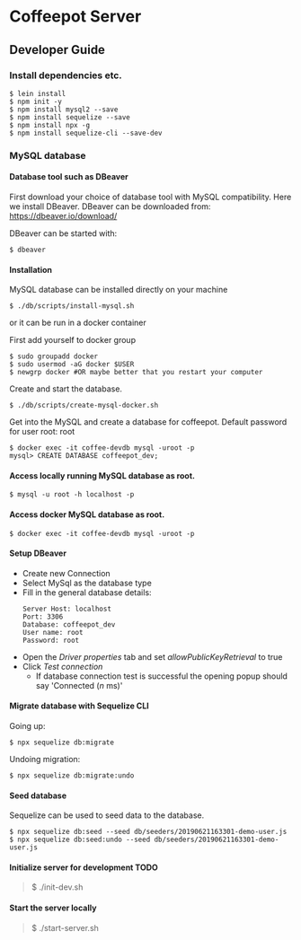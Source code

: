 # Coffeepot Server

## Developer Guide

### Install dependencies etc.
```
$ lein install
$ npm init -y
$ npm install mysql2 --save
$ npm install sequelize --save
$ npm install npx -g
$ npm install sequelize-cli --save-dev 
```


### MySQL database

#### Database tool such as DBeaver

First download your choice of database tool with MySQL compatibility. Here we install DBeaver.
DBeaver can be downloaded from: https://dbeaver.io/download/

DBeaver can be started with:
```
$ dbeaver
```

#### Installation

MySQL database can be installed directly on your machine
```
$ ./db/scripts/install-mysql.sh
```
  
or it can be run in a docker container
  
First add yourself to docker group
```
$ sudo groupadd docker
$ sudo usermod -aG docker $USER
$ newgrp docker #OR maybe better that you restart your computer
```

Create and start the database.
```
$ ./db/scripts/create-mysql-docker.sh
``` 

Get into the MySQL and create a database for coffeepot. Default password for user root: root
``` 
$ docker exec -it coffee-devdb mysql -uroot -p
mysql> CREATE DATABASE coffeepot_dev;
``` 

#### Access locally running MySQL database as root.
```
$ mysql -u root -h localhost -p
```

#### Access docker MySQL database as root.
```
$ docker exec -it coffee-devdb mysql -uroot -p
```
#### Setup DBeaver
- Create new Connection
- Select MySql as the database type
- Fill in the general database details:
  ```
  Server Host: localhost
  Port: 3306
  Database: coffeepot_dev
  User name: root
  Password: root
  ```
- Open the *Driver properties* tab and set *allowPublicKeyRetrieval* to true
- Click *Test connection*
  - If database connection test is successful the opening popup should say 'Connected (*n* ms)'

#### Migrate database with Sequelize CLI
Going up:
```
$ npx sequelize db:migrate
```
Undoing migration:
```
$ npx sequelize db:migrate:undo
```

#### Seed database
Sequelize can be used to seed data to the database.
```
$ npx sequelize db:seed --seed db/seeders/20190621163301-demo-user.js
$ npx sequelize db:seed:undo --seed db/seeders/20190621163301-demo-user.js
```

#### Initialize server for development TODO
 > $ ./init-dev.sh

#### Start the server locally
 > $ ./start-server.sh
 
